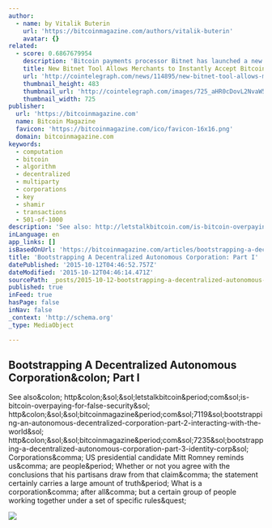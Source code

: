 ```yaml
---
author:
  - name: by Vitalik Buterin
    url: 'https://bitcoinmagazine.com/authors/vitalik-buterin'
    avatar: {}
related:
  - score: 0.6867679954
    description: 'Bitcoin payments processor Bitnet has launched a new tool that allows merchants to mitigate the risk of accepting bitcoin payments without confirmations. The new "Instant Approval" service applies data provided by blockchain web service company BlockCypher to determine if a transaction is safe to accept.'
    title: New Bitnet Tool Allows Merchants to Instantly Accept Bitcoin Transactions
    url: 'http://cointelegraph.com/news/114895/new-bitnet-tool-allows-merchants-to-instantly-accept-bitcoin-transactions'
    thumbnail_height: 483
    thumbnail_url: 'http://cointelegraph.com/images/725_aHR0cDovL2NvaW50ZWxlZ3JhcGguY29tL3N0b3JhZ2UvdXBsb2Fkcy92aWV3L2Y1NWM3OWIxYzlmMTBiOGZlZDU5OWQzMjAxNGRkNDMxLnBuZw==.jpg'
    thumbnail_width: 725
publisher:
  url: 'https://bitcoinmagazine.com'
  name: Bitcoin Magazine
  favicon: 'https://bitcoinmagazine.com/ico/favicon-16x16.png'
  domain: bitcoinmagazine.com
keywords:
  - computation
  - bitcoin
  - algorithm
  - decentralized
  - multiparty
  - corporations
  - key
  - shamir
  - transactions
  - 501-of-1000
description: 'See also: http://letstalkbitcoin.com/is-bitcoin-overpaying-for-false-security/ http://bitcoinmagazine.com/7119/bootstrapping-an-autonomous-decentralized-corporation-part-2-interacting-with-the-world/ http://bitcoinmagazine.com/7235/bootstrapping-a-decentralized-autonomous-corporation-part-3-identity-corp/ Corporations, US presidential candidate Mitt Romney reminds us, are people. Whether or not you agree with the conclusions that his partisans draw from that claim, the statement certainly carries a large amount of truth. What is a corporation, after all, but a certain group of people working together under a set of specific rules?'
inLanguage: en
app_links: []
isBasedOnUrl: 'https://bitcoinmagazine.com/articles/bootstrapping-a-decentralized-autonomous-corporation-part-i-1379644274'
title: 'Bootstrapping A Decentralized Autonomous Corporation: Part I'
datePublished: '2015-10-12T04:46:52.757Z'
dateModified: '2015-10-12T04:46:14.471Z'
sourcePath: _posts/2015-10-12-bootstrapping-a-decentralized-autonomous-corporation-part-i.md
published: true
inFeed: true
hasPage: false
inNav: false
_context: 'http://schema.org'
_type: MediaObject

---
```

<article style=""><h1>Bootstrapping A Decentralized Autonomous Corporation&amp;colon; Part I</h1><p>See also&amp;colon; http&amp;colon;&amp;sol;&amp;sol;letstalkbitcoin&amp;period;com&amp;sol;is-bitcoin-overpaying-for-false-security&amp;sol; http&amp;colon;&amp;sol;&amp;sol;bitcoinmagazine&amp;period;com&amp;sol;7119&amp;sol;bootstrapping-an-autonomous-decentralized-corporation-part-2-interacting-with-the-world&amp;sol; http&amp;colon;&amp;sol;&amp;sol;bitcoinmagazine&amp;period;com&amp;sol;7235&amp;sol;bootstrapping-a-decentralized-autonomous-corporation-part-3-identity-corp&amp;sol; Corporations&amp;comma; US presidential candidate Mitt Romney reminds us&amp;comma; are people&amp;period; Whether or not you agree with the conclusions that his partisans draw from that claim&amp;comma; the statement certainly carries a large amount of truth&amp;period; What is a corporation&amp;comma; after all&amp;comma; but a certain group of people working together under a set of specific rules&amp;quest;</p><img src="https://bitcoinmagazine.com/img/articles/bootstrapping-a-decentralized-autonomous-corporation-part-i.jpg" /></article>